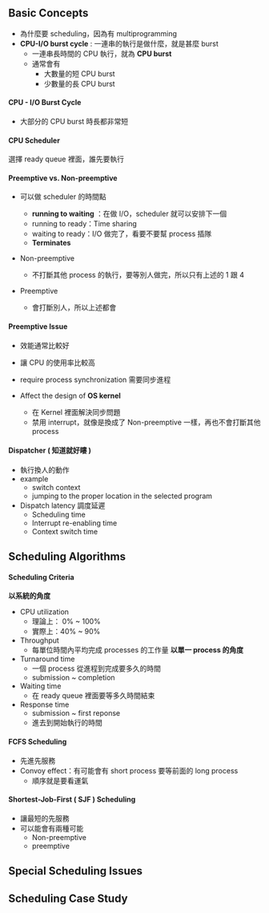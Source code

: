 ## Basic Concepts
+ 為什麼要 scheduling，因為有 multiprogramming
+ **CPU-I/O burst cycle** : 一連串的執行是做什麼，就是甚麼 burst
	+ 一連串長時間的 CPU 執行，就為 **CPU burst**
	+ 通常會有
		+ 大數量的短 CPU burst
		+ 少數量的長 CPU burst
#### CPU - I/O Burst Cycle
+ 大部分的 CPU burst 時長都非常短

#### CPU Scheduler
選擇 ready queue 裡面，誰先要執行

#### Preemptive vs. Non-preemptive
+ 可以做 scheduler 的時間點
	+ **running to waiting** ：在做 I/O，scheduler 就可以安排下一個
	+ running to ready：Time sharing
	+ waiting to ready：I/O 做完了，看要不要幫 process 插隊
	+ **Terminates**

+ Non-preemptive
	+ 不打斷其他 process 的執行，要等別人做完，所以只有上述的 1 跟 4
+ Preemptive 
	+ 會打斷別人，所以上述都會

#### Preemptive Issue
+ 效能通常比較好
+ 讓 CPU 的使用率比較高

+ require process synchronization 需要同步進程

+ Affect the design of **OS kernel**
	+ 在 Kernel 裡面解決同步問題
	+ 禁用 interrupt，就像是換成了 Non-preemptive 一樣，再也不會打斷其他 process

#### Dispatcher ( 知道就好瞜 )
+ 執行換人的動作
+ example
	+ switch context
	+ jumping to the proper location in the selected program
+ Dispatch latency 調度延遲
	+ Scheduling time 
	+ Interrupt re-enabling time 
	+ Context switch time

## Scheduling Algorithms
#### Scheduling Criteria
**以系統的角度**
+ CPU utilization
	+ 理論上： 0% ~ 100%
	+ 實際上：40% ~ 90%
+ Throughput
	+ 每單位時間內平均完成 processes 的工作量
**以單一 process 的角度**
+ Turnaround time 
	+  一個 process 從進程到完成要多久的時間
	+ submission ~ completion
+ Waiting time 
	+ 在 ready queue 裡面要等多久時間結束
+ Response time
	+ submission ~ first reponse 
	+ 進去到開始執行的時間

#### FCFS Scheduling
+ 先進先服務
+ Convoy effect：有可能會有 short process 要等前面的 long process
	+ 順序就是要看運氣

#### Shortest-Job-First ( SJF ) Scheduling
+ 讓最短的先服務
+ 可以能會有兩種可能
	+ Non-preemptive
	+ preemptive

#####




## Special Scheduling Issues

## Scheduling Case Study

